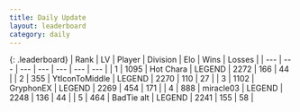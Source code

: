 ```yaml
---
title: Daily Update
layout: leaderboard
category: daily
---
```


{: .leaderboard}
| Rank | LV | Player | Division | Elo | Wins | Losses |
| --- | --- | --- | --- | --- | --- | --- |
| <span data-change="0">1</span> | 1095 | <span title="ID: 417840">Hot Chara</span> | LEGEND | <span data-change="9">2272</span> | <span data-change="2">166</span> | <span data-change="0">44</span> |
| <span data-change="2">2</span> | 355 | <span title="ID: 108623">YtIconToMiddle</span> | LEGEND | <span data-change="40">2270</span> | <span data-change="20">110</span> | <span data-change="2">27</span> |
| <span data-change="-1">3</span> | 1102 | <span title="ID: 315148">GryphonEX</span> | LEGEND | <span data-change="17">2269</span> | <span data-change="15">454</span> | <span data-change="2">171</span> |
| <span data-change="-1">4</span> | 888 | <span title="ID: 416373">miracle03</span> | LEGEND | <span data-change="0">2248</span> | <span data-change="0">136</span> | <span data-change="0">44</span> |
| <span data-change="1">5</span> | 464 | <span title="ID: 382502">BadTie alt</span> | LEGEND | <span data-change="27">2241</span> | <span data-change="5">155</span> | <span data-change="0">58</span> |